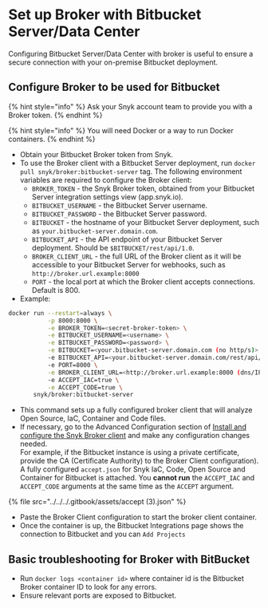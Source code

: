 # Set up Broker with Bitbucket Server/Data Center

Configuring Bitbucket Server/Data Center with broker is useful to ensure a secure connection with your on-premise Bitbucket deployment.

## Configure Broker to be used for Bitbucket

{% hint style="info" %}
Ask your Snyk account team to provide you with a Broker token.
{% endhint %}

{% hint style="info" %}
You will need Docker or a way to run Docker containers.
{% endhint %}

* Obtain your Bitbucket Broker token from Snyk.
* To use the Broker client with a Bitbucket Server deployment, run `docker pull snyk/broker:bitbucket-server` tag. The following environment variables are required to configure the Broker client:
  * `BROKER_TOKEN` - the Snyk Broker token, obtained from your Bitbucket Server integration settings view (app.snyk.io).
  * `BITBUCKET_USERNAME` - the Bitbucket Server username.
  * `BITBUCKET_PASSWORD` - the Bitbucket Server password.
  * `BITBUCKET` - the hostname of your Bitbucket Server deployment, such as `your.bitbucket-server.domain.com`.
  * `BITBUCKET_API` - the API endpoint of your Bitbucket Server deployment. Should be `$BITBUCKET/rest/api/1.0`.
  * `BROKER_CLIENT_URL` - the full URL of the Broker client as it will be accessible to your Bitbucket Server for webhooks, such as `http://broker.url.example:8000`
  * `PORT` - the local port at which the Broker client accepts connections. Default is 800.
* Example:

```bash
docker run --restart=always \
           -p 8000:8000 \
           -e BROKER_TOKEN=<secret-broker-token> \
           -e BITBUCKET_USERNAME=<username> \
           -e BITBUCKET_PASSWORD=<password> \
           -e BITBUCKET=<your.bitbucket-server.domain.com (no http/s)> \
           -e BITBUCKET_API=<your.bitbucket-server.domain.com/rest/api/1.0 (no http/s)> \
           -e PORT=8000 \
           -e BROKER_CLIENT_URL=<http://broker.url.example:8000 (dns/IP:port)> \
           -e ACCEPT_IAC=true \
           -e ACCEPT_CODE=true \
       snyk/broker:bitbucket-server
```

* This command sets up a fully configured broker client that will analyze Open Source, IaC, Container and Code files.
* If necessary, go to the Advanced Configuration section of [Install and configure the Snyk Broker client](../set-up-snyk-broker/how-to-install-and-configure-your-snyk-broker-client.md) and make any configuration changes needed.\
  For example, if the Bitbucket instance is using a private certificate, provide the CA (Certificate Authority) to the Broker Client configuration).\
  A fully configured `accept.json` for Snyk IaC, Code, Open Source and Container for Bitbucket is attached. You **cannot run** the `ACCEPT_IAC` and `ACCEPT_CODE` arguments at the same time as the `ACCEPT` argument.

{% file src="../../../.gitbook/assets/accept (3).json" %}

* Paste the Broker Client configuration to start the broker client container.
* Once the container is up, the Bitbucket Integrations page shows the connection to Bitbucket and you can `Add Projects`

## Basic troubleshooting for Broker with BitBucket

* Run `docker logs <container id>` where container id is the Bitbucket Broker container ID to look for any errors.
* Ensure relevant ports are exposed to Bitbucket.
